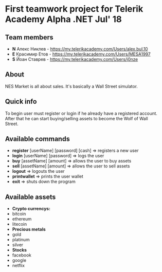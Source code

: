 # First teamwork project for Telerik Academy Alpha .NET Jul' 18

## Team members
- **N** Алекс Никлев - https://my.telerikacademy.com/Users/alex.bul.10
- **E** Красимир Етов - https://my.telerikacademy.com/Users/MESA1997
- **S** Йоан Ставрев - https://my.telerikacademy.com/Users/j0nze

## About
NES Market is all about sales. It's basically a Wall Street simulator.

## Quick info
To begin user must register or login if he already have a registered account.
After that he can start buying/selling assets to become the Wolf of Wall Street.

## Available commands

- **register** [userName] [password] [cash] => registers a new user
- **login** [userName] [password] => logs the user
- **buy** [assetName] [amount] => allows the user to buy assets
- **sell** [assetName] [amount] => allows the user to sell assets
- **logout** => logouts the user
- **printwallet** => prints the user wallet
- **exit** => shuts down the program

## Available assets
- **Crypto currencys:**
- bitcoin
- ethereum
- litecoin
- **Precious metals**
- gold
- platinum
- silver
- **Stocks**
- facebook
- google
- netflix